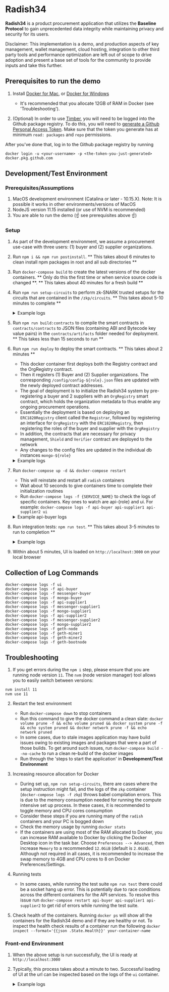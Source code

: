 # Radish34

__Radish34__ is a product procurement application that utilizes the __Baseline Protocol__ to gain unprecedented data integrity while maintaining privacy and security for its users.

Disclaimer: This implementation is a demo, and production aspects of key management, wallet management, cloud hosting, integration to other third party tools and performance optimization are left out of scope to drive adoption and present a base set of tools for the community to provide inputs and take this further.

## Prerequisites to run the demo

1. Install [Docker for Mac](https://www.docker.com/docker-mac), or
    [Docker for Windows](https://www.docker.com/docker-windows)  
    - It's recommended that you allocate 12GB of RAM in Docker (see 'Troubleshooting').

2. (Optional) In order to use [Timber](https://github.com/EYBlockchain/timber), you will need to be logged into the Github package registry. To do this, you will need to [generate a Github Personal Access Token](https://help.github.com/en/github/authenticating-to-github/creating-a-personal-access-token-for-the-command-line). Make sure that the token you generate has at minimum `read: packages` and `repo` permissions.

After you've done that, log in to the Github package registry by running

`docker login -u <your-username> -p <the-token-you-just-generated> docker.pkg.github.com`

## Development/Test Environment

### Prerequisites/Assumptions

1. MacOS development environment (Catalina or later - 10.15.X). Note: It is possible it works in other environments/versions of MacOS
1. NodeJS version 11.15 installed (or use of NVM is recommended)
1. You are able to run the demo (☝️ see prerequisites above ☝️)

### Setup

1. As part of the development environment, we assume a procurement use-case with three users: (1) buyer and (2) supplier organizations.
2. Run `npm i && npm run postinstall`. ** This takes about 6 minutes to clean install npm packages in root and all sub directories **
3. Run `docker-compose build` to create the latest versions of the docker containers. ** Only do this the first time or when service source code is changed **. ** This takes about 40 minutes for a fresh build **
4. Run `npm run setup-circuits` to perform zk-SNARK trusted setups for the circuits that are contained in the `/zkp/circuits`. ** This takes about 5-10 minutes to complete ** 
    <details> 
      <summary>Example logs</summary>
      <p> 

      ```
      *** Starting zokrates container ***
      radish-34_radish-zkp-watch_1 is up-to-date
      mongo-buyer is up-to-date
      radish-34_radish-zkp_1 is up-to-date

      *** Running setup for createMSA ***
      {"verificationKey":{"H":[["0x28cbb3929742ba7f874746fb890540017813ef404ae38c7073bf030be3577194","0x0974c59917efe8f2aa0049ded97d3103a300ca864c122b1d4c13197d2548c550"],["0x205078b5f99a3e041d75a8d3eb0cafe24da9649271275861bafbfa074a946f68","0x23c46a91322035df6f503929d00efc95ab970633c0b9cdd521f26831137ce398"]],"Galpha":["0x030cb162dc5bb2112b625de1cff121dc0e867068f496d3862d8d27e144c13c64","0x143e8abb0bcdb24417a01bc581bff336c2539f9b48c39c5b1447a5e4ca8a79c6"],"Hbeta":[["0x2e1a7b77ee31735d5b8dd25a032ea8bfda27c5905bec6d3ee3d0b01169ed7961","0x149b8fb268d495e15e642da2bd172791fd65bf9cdc49da8f1b16c34635ede869"],["0x2ccd66691257c87cdbd98efad37a0f60422a1e4d73dd2c18ebd87fc8522db9be","0x15437cb448e5bf0cf3067e2de941cf4ed73f6f732dac9cf19f0e89555f6d7a36"]],"Ggamma":["0x0c132ee8e18b7dd37a7332f6138d2c30826910652de0df3d188fe3597da2208d","0x2cced0ec0c467fac9b6774739b696d2fd1074cdef99da52c986838cea132bbe8"],"Hgamma":[["0x060ae04d4f50d8f01ca4fad8a29fd6d0d8f6eae762c1345bbebab3d8ca8cd993","0x0bb22b3de71c381a8bbd3b40633f3c2db119b75f5874a28bf4f221bae4fa9d73"],["0x13aa539b007374ee850da69ee1b91869ca4d64337a41e2cf4eaef844a28c251c","0x299c36c9cc3aab3c7df10bff199bb66c6d954dfa4ba30b5b33705a4b5bf0708e"]],"query":[["0x2ea45bf055ff829b0348d5c2b0619371de5835c0e28dd63c3d806aa06e3890f5","0x2aa391d2cb16b76693d1dfbbe0272861e38e7cf457f38d0f93d5a7751f3fa7a0"],["0x18c4fa762ba68bdaabb02658ad113cc22333107d73ebc0f508e4c4f2f5a3aaf2","0x075062f8a367e48fc22c99752a8e0211148462c8dab0c87d4c12c85545594e07"]]}}
      *** Running setup for createPO ***
      {"verificationKey":{"H":[["0x2d5f6d4b7d13b5cebd8d6cece9dbce5ecb04d3ea80217e0426c2b1d72c2d972d","0x02ff4a4667c3fead0b270277aba0fef1a8f2e94e85b160d19385c089ac7cf501"],["0x25ddb0f3266fc2b2efefa6247f24355a327353f6ccfb5ca9fb5ab1352370a21b","0x1c078f4b5447ef774133731e301b43a9c8657123409333efffa74486a86fb47f"]],"Galpha":["0x0d36fc5d69ce3f50ec40bb9d3540fb1d898a2f91d48932bf55cfcb304af635e3","0x1a555461b3ac218af5fca356d75b9d0eecce6bb8d44aab275141e1a980077a67"],"Hbeta":[["0x29a47d9266d3a915ba517cd2d099ef4872c568d86d69c63ff5fa55aa7a5f6284","0x1125edf840c07eda41a962f71f1e0d8b4c0052587c6b6918ebb3a267c43b6255"],["0x2d15aefb7f2a3374e28671f5b4b5dc1db80660656b16fd81953a6104a95b61ef","0x2e43d6f090a7402b948824568e69a956646a8ddc79eba4bfad65da4863663ce5"]],"Ggamma":["0x11cf0010dc05657a0933a3366efab90a055ef76c926af3c94cd79df0daace624","0x138c005e154787838b851afc869be363e089b2e3786c197c1a7a7f8023e2adcf"],"Hgamma":[["0x267470583b8333a4c8b81331d12d6badfd49c416810fd23006ec393f812c8a56","0x14321eed994c76846d2b8b532e7995d3cb76c022ab05af426a99e98a53076779"],["0x0cfcd3abdf0119481374bf209c71f7afcd8920b85de0e95294933ddd3c16c92a","0x23871104deb8a7c03efaf1ede048dd9f968b4602ea7f824a5c8d4aaa1e6f4143"]],"query":[["0x1a7251f3ac3930802d03eae0f4d8187a62bcf752b33cedd98defe74ddc07cd8f","0x06a13bbc659fae79a8e0ab7fa474d4ae451d42633116e42e17334ee21a847fc5"],["0x26620d77c65980fb18256ee17bc0e80adc30ddb4c54cd61154432d713889ea33","0x237af6ad935a45192f8a279e3543bca9b04aa547d16501c3c164c9ef38ad59c0"]]}}
      *** Setups complete ***
      ``` 
      </p>
    </details> 

5. Run `npm run build:contracts` to compile the smart contracts in `contracts/contracts` to JSON files (containing ABI and Bytecode key value pairs) in the `contracts/artifacts` folder needed for deployment. ** This takes less than 15 seconds to run **
6. Run `npm run deploy` to deploy the smart contracts. ** This takes about 2 minutes **
    - This docker container first deploys both the Registry contract and the OrgRegistry contract.
    - Then it registers (1) Buyer and (2) Supplier organizations. The corresponding `/config/config-${role}.json` files are updated with the newly deployed contract addresses.
    - The goal of deployment is to initialize the Radish34 system by pre-registering a buyer and 2 suppliers with an `OrgRegistry` smart contract, which holds the organization metadata to thus enable any ongoing procurement operations.
    - Essentially the deployment is based on deploying an `ERC1820Registry` client called the `Registrar`, followed by registering an interface for `OrgRegistry` with the `ERC1820Registry`, then registering the roles of the buyer and supplier with the `OrgRegistry`
    - In addition, the contracts that are necessary for privacy management, `Shield` and `Verifier` contract are deployed to the network
    - Any changes to the config files are updated in the individual db instances `mongo-${role}`
    <details> 
      <summary>Example logs</summary>
      <p> 

      ```
      > docker-compose run --rm radish-deploy sh deploy.sh
      Patiently waiting 10 seconds for ganache container to init ...
      Checking for ganache ...
      ✅  ERC1820Registry deployed: 0x448de9B34ac4DD0901DCc3f2fF1a31822B51a397
      ✅  OrgRegistry deployed: 0x31088fd0eede771d5bda1558e06a666Cd9BF110c
      ✅  BN256G2 library deployed: 0x8f17969A8dc9cbAe2EB98541F33c7c396f615241
      ✅  Verifier deployed: 0xDf3C747B74CeFe4ffEa5baa2D0eAFE2B0F86A8F3
      ✅  Shield deployed: 0x7370f1C710F3af6f28Be19ed99e0ed8f1B59b1CB
      ✅  Assigned the deployer as the manager for OrgRegistry. TxHash: 0x1689ac60fba5c25b5559e0fbca066c4063a433dec552adc9208977e161f05852
      ✅  Set OrgRegistry as Interface Implementer for deployer. TxHash: 0x52660020dad54f7177896e16ba9e6956aa4c046e59c2bf92b53db06d387802a2
      ✅  Retrieved all Whisper Identity for each user
      ✅  Registered buyer in the OrgRegistry with tx hash: 0x77e39fc3398e405caaf895a2ea29966423dc8f01f0bffdc335579d0865837415
      ✅  Registered supplier1 in the OrgRegistry with tx hash: 0xefc1142c39f95766d245eab0d7dc4fe0860fded16c4531d529e6636136888123
      ✅  Registered supplier2 in the OrgRegistry with tx hash: 0x354c5a0745690f5c68a33f481e8c89cdbd103b24e549839374f589dc1b15c49c
      ✅  getOrg: 3 Organizations have successfully been set up!
      {
      address: '0xB5630a5a119b0EAb4471F5f2d3632e996bf95d41',
      name: 'Org1',
      role: 1,
      messagingKey: '0x04660083ec950731f412cb96cca49f55d443c370ed8e2d3d938769ce4b200ffc0e9597001574b165b4030235331de26f49b1c4ea1c03d902d2ba75302393fa050e',
      zkpPublicKey: '0x21864a8a3f24dad163d716f77823dd849043481c7ae683a592a02080e20c1965'
      }
      {
      address: '0x5ACcdCCE3E60BD98Af2dc48aaf9D1E35E7EC8B5f',
      name: 'Supplier 1',
      role: 2,
      messagingKey: '0x047087e00ac5d68d752caab75c7107329f354a52a9e220d83a0bd14b9a76dbcc359a7e604548a48f0e9a45f5f0d9a31a2b9fa005ec5fd0cce49ccb229a6a28eaff',
      zkpPublicKey: '0x1513500b81d1cc3ecb32c0a3af17756b99e23f6edff51fcd5b4b4793ea2d0387'
      }
      {
      address: '0x3f7eB8a7d140366423e9551e9532F4bf1A304C65',
      name: 'Supplier 2',
      role: 2,
      messagingKey: '0x04fa022574ff337d4e5ab9e529a9dc379c8e12fb9fb424c7c400de9ba42d9e24d9d37fb6cd88c182f9908a1451765d98c561006df44a637b9b72551f9f43dc73a7',
      zkpPublicKey: '0x03366face983056ea73ff840eee1d8786cf72b0e14a8e44bac13e178ac3cebd5'
      }
      Updated settings for buyer to include: {
      addresses: {
          ERC1820Registry: '0x448de9B34ac4DD0901DCc3f2fF1a31822B51a397',
          OrgRegistry: '0x31088fd0eede771d5bda1558e06a666Cd9BF110c',
          BN256G2: '0x8f17969A8dc9cbAe2EB98541F33c7c396f615241',
          Verifier: '0xDf3C747B74CeFe4ffEa5baa2D0eAFE2B0F86A8F3',
          Shield: '0x7370f1C710F3af6f28Be19ed99e0ed8f1B59b1CB'
      },
      organization: {
          messengerKey: '0x04660083ec950731f412cb96cca49f55d443c370ed8e2d3d938769ce4b200ffc0e9597001574b165b4030235331de26f49b1c4ea1c03d902d2ba75302393fa050e',
          name: 'Org1',
          role: 1,
          zkpPublicKey: '0x21864a8a3f24dad163d716f77823dd849043481c7ae683a592a02080e20c1965',
          zkpPrivateKey: '0x29ae268c4e58726d63fb5b0dae75e8d70f77519d12063f1a8fa9ebec085e533d'
      }
      }
      Updated settings for supplier1 to include: {
      addresses: {
          ERC1820Registry: '0x448de9B34ac4DD0901DCc3f2fF1a31822B51a397',
          OrgRegistry: '0x31088fd0eede771d5bda1558e06a666Cd9BF110c',
          BN256G2: '0x8f17969A8dc9cbAe2EB98541F33c7c396f615241',
          Verifier: '0xDf3C747B74CeFe4ffEa5baa2D0eAFE2B0F86A8F3',
          Shield: '0x7370f1C710F3af6f28Be19ed99e0ed8f1B59b1CB'
      },
      organization: {
          messengerKey: '0x047087e00ac5d68d752caab75c7107329f354a52a9e220d83a0bd14b9a76dbcc359a7e604548a48f0e9a45f5f0d9a31a2b9fa005ec5fd0cce49ccb229a6a28eaff',
          name: 'Supplier 1',
          role: 2,
          zkpPublicKey: '0x1513500b81d1cc3ecb32c0a3af17756b99e23f6edff51fcd5b4b4793ea2d0387',
          zkpPrivateKey: '0xb084bd09eea9612b5790a73d9f88bdf644d56194a410b08f6d2ae09d5fccbfe'
      }
      }
      Updated settings for supplier2 to include: {
      addresses: {
          ERC1820Registry: '0x448de9B34ac4DD0901DCc3f2fF1a31822B51a397',
          OrgRegistry: '0x31088fd0eede771d5bda1558e06a666Cd9BF110c',
          BN256G2: '0x8f17969A8dc9cbAe2EB98541F33c7c396f615241',
          Verifier: '0xDf3C747B74CeFe4ffEa5baa2D0eAFE2B0F86A8F3',
          Shield: '0x7370f1C710F3af6f28Be19ed99e0ed8f1B59b1CB'
      },
      organization: {
          messengerKey: '0x04fa022574ff337d4e5ab9e529a9dc379c8e12fb9fb424c7c400de9ba42d9e24d9d37fb6cd88c182f9908a1451765d98c561006df44a637b9b72551f9f43dc73a7',
          name: 'Supplier 2',
          role: 2,
          zkpPublicKey: '0x03366face983056ea73ff840eee1d8786cf72b0e14a8e44bac13e178ac3cebd5',
          zkpPrivateKey: '0x111bc1d832ba0ea6804f031c6f0ec9550f4d2b55666c30d7b4cf532b22a45f25'
      }
      }

      Calling /vk(createMSA)

      Calling /vk(createPO)
      Registering vk 18452423262158563026882841675284148407764318157675563070471972217739237880212,4277133668186723831235654096540406807435824845570986335989907942141598418256,14616192035444969003150436321512501628878979352937787850238113590938741010280,16177987224694778648394767874211717524305731735983237888308452790599874831256,1379364984911720626136072585337712693683924249341665513273559476871662484580,9156758973430525230183885922794684348950481245148957809524672239190422485446,20853181206633468719848310853413619676027324855469494224326295594157686487393,9321110026344006065486305790542153704131355025977797475517112642918390032489,20264675796796795709830270740195303883800970394987912963744700332878435563966,9617809250603145165440088584290061628278893233855154595575290228291958307382,5461648036022214211143369568016219712491248347178880605917470283234837405837,20267177760088363139518624979647286695343598308760404799328244803079201012712,2733093637597886369210205749822745181805572745097005975696082802272958732691,5290238555934889435703756934523226089301002621758403523617432452706499992947,8894885147880399898314634619246753739957540450191160311306953007213291775260,18820833068779199149030979951558447374152704724892152325431094507233231270030,21096788491815322535016425843114301240063117688587680689790922945196138729717,19286142148252889888118610521758324658736978834444902653793263786010395781024,11203539013152302732163359604934774718305715328124835655309460996779078298354,3308220779682536962176390239229157209211243587623820368961890312836741680647 against txTypeEnumUint 0
      ✅  Uploaded verification key for createMSA. TxHash: 0x8967d201803467a818c332905d355050bdf7b698917276627d67823bbd2caa02
      Registering vk 20522682982920878954594520278759298871294760675964764796460214555440489273133,1355684326038743620561541607821672442687007980490919311671186212947595425025,17127269861568797267541709762677184095889927147335292037601863383053224682011,12678116670384323664497410100274034092546770156661828399087071137612145079423,5977218531577562924693023811035666278242250033114290451697255598040978699747,11910898444400756692554841800903798844456503196287448234655645015860119566951,18835456375812065002333445288481415807355768040920100504693284277397399495300,7756334174082466369268236005053638756106862232385752031594640362579538174549,20392389658810310087927513615796829306670593413799627867169141543694610686447,20926253247509591845191645741470653974460714522358362695848905641897492888805,8055056222854724947534229729362938900393380623061729822034177100602552411684,8841305248627005490684435068554866336037281409872841166256499053913855667663,17393617880011961063722177156687167597785515650731345358017594453156801841750,9134812782946246477382749501756521033191131648169155399660755523243809924985,5874460545438495447360509618099907294916375005598494526462684352297251031338,16069591515142379111204703045096550819428436131949339386521861704948485407043,11962120239408032609083758269415656400682277263025948496448227609373701557647,2998751751135582910454267866182036306022286179637831158023751086688017088453,17361132210337219581729837662000018081706586352038127359850835578169064024627,16048207551507412141663801408246194149328805387019287537086161573266055846336 against txTypeEnumUint 1
      ✅  Uploaded verification key for createPO. TxHash: 0x1cc5f0e43b810394e655cafc889b1191d5a874d1d3847269182662df13479e9f
      ----------------- Completed  -----------------
      Please restart the radish-apis for the config to take effect
      ```
      </p>
    </details> 

7. Run `docker-compose up -d && docker-compose restart`
   - This will reinstate and restart all `radish` containers
   - Wait about 10 seconds to give containers time to complete their initialization routines
   - Run `docker-compose logs -f {SERVICE_NAME}` to check the logs of specific containers. Key ones to watch are api-{role} and ui. For example: `docker-compose logs -f api-buyer api-supplier1 api-supplier2 ui`
    <details> 
      <summary>Example api-buyer logs</summary>
      <p> 

      ```
      radish-api-buyer        | Connected to db
      radish-api-buyer        | Mongoose connected to db
      radish-api-buyer        | Loading config file ...
      radish-api-buyer        | 🚀 Internal REST-Express server listening at http://localhost:8101
      radish-api-buyer        | Loading network http://ganache:8545...
      radish-api-buyer        | Connected to network: { chainId: 333, name: 'unknown' }
      radish-api-buyer        | Whisper key: 0x0453f6d033725be702e7e00a0056a62caa5c3700796899dbc69d2001a1dae1717b65d30ed3e7e607f8f00bfc69f09c0e22ef69fcee7cd6980434de34863c21491d
      radish-api-buyer        | Loading wallet with address 0xB5630a5a119b0EAb4471F5f2d3632e996bf95d41
      radish-api-buyer        | Wallet balance: 999.89182446
      radish-api-buyer        | Your organization has already been registered with the registry
      radish-api-buyer        | All systems go.
      radish-api-buyer        | 🏥  Healthcheck Status: ready
      radish-api-buyer        | 🚀 Server ready at http://localhost:8001/graphql
      radish-api-buyer        | 🚀 Subscriptions ready at ws://localhost:8001/graphql`
      ```
      </p>
    </details> 

8. Run integration tests: `npm run test`. ** This takes about 3-5 minutes to run to completion **
    <details> 
      <summary>Example logs</summary>
      <p> 

      ```
      > NODE_ENV=test jest --verbose --runInBand --forceExit

      console.log __tests__/integration.test.js:287
          This test can take up to 10 minutes to run. It will provide frequent status updates

      console.log __tests__/integration.test.js:290
          Checking for non-null msa index, attempt: 0

      console.log __tests__/integration.test.js:290
          Checking for non-null msa index, attempt: 1

      console.log __tests__/integration.test.js:290
          Checking for non-null msa index, attempt: 2

      console.log __tests__/integration.test.js:290
          Checking for non-null msa index, attempt: 3

      console.log __tests__/integration.test.js:295
          Test complete

      PASS  __tests__/integration.test.js (181.696s)
      Check that containers are ready
          Buyer containers
            ✓ Buyer messenger GET /health-check returns 200 (13ms)
            ✓ Buyer radish-api REST server GET /health-check returns 200 (16ms)
          Supplier containers
            ✓ Supplier messenger GET /health-check returns 200 (6ms)
            ✓ Supplier radish-api REST server GET /health-check returns 200 (12ms)
      Buyer sends new RFP to supplier
          Retrieve identities from messenger
            ✓ Supplier messenger GET /identities (7ms)
            ✓ Buyer messenger GET /identities (6ms)
          Create new RFP through buyer radish-api
            ✓ Buyer graphql mutation createRFP() returns 400 withOUT sku (46ms)
            ✓ Buyer graphql mutation createRFP() returns 200 (77ms)
          Check RFP existence through radish-api queries
            ✓ Buyer graphql query rfp() returns 200 (23ms)
            ✓ Supplier graphql query rfp() returns 200 (2116ms)
          Check RFP contents through radish-api query
            ✓ Buyer rfp.recipients.origination contents are correct (25ms)
            ✓ Supplier messenger has raw message that delivered RFP from buyer (11ms)
      Buyer creates MSA, signs it, sends to supplier, supplier responds with signed MSA
          Create new MSA through buyer radish-api
            ✓ Buyer graphql mutation createMSA() returns 400 without sku (11ms)
            ✓ Buyer graphql mutation createMSA() returns 200 (447ms)
            ✓ After a while, the commitment index should not be null (60131ms)
      Buyer creates PO
          Create new PO through buyer radish-api
            ✓ Buyer graphql mutation createPO() returns 400 without volume (10ms)
            ✓ Buyer graphql mutation createPO() returns 200 (117616ms)

      Test Suites: 1 passed, 1 total
      Tests:       17 passed, 17 total
      Snapshots:   0 total
      Time:        181.74s
      Ran all test suites.
      npm run test  3.35s user 3.37s system 3% cpu 3:06.52 total
      ```
      </p>
    </details> 

9. Within about 5 minutes, UI is loaded on `http://localhost:3000` on your local browser

## Collection of Log Commands

`docker-compose logs -f ui`  
`docker-compose logs -f api-buyer`  
`docker-compose logs -f messenger-buyer`   
`docker-compose logs -f mongo-buyer`  
`docker-compose logs -f api-supplier1`  
`docker-compose logs -f messenger-supplier1`  
`docker-compose logs -f mongo-supplier1`   
`docker-compose logs -f api-supplier2`  
`docker-compose logs -f messenger-supplier2`  
`docker-compose logs -f mongo-supplier2`  
`docker-compose logs -f geth-node`   
`docker-compose logs -f geth-miner1`  
`docker-compose logs -f geth-miner2`  
`docker-compose logs -f geth-bootnode`  

## Troubleshooting

1. If you get errors during the `npm i` step, please ensure that you are running node version `11`. The `nvm` (node version manager) tool allows you to easily switch between versions:
```
nvm install 11
nvm use 11
```

2. Restart the test environment
   - Run `docker-compose down` to stop containers
   - Run this command to give the docker command a clean slate: `docker volume prune -f && echo volume pruned && docker system prune -f && echo system pruned && docker network prune -f && echo network pruned`
   - In some cases, due to stale images application may have build issues owing to existing images and packages that were a part of those builds. To get around such issues, run `docker-compose build --no-cache` to run a clean re-build of the docker images
   - Run through the 'steps to start the application' in __Development/Test Environment__
3. Increasing resource allocation for Docker
   - During set up, `npm run setup-circuits`, there are cases where the setup instruction might fail, and the logs of the `zkp` container (`docker-compose logs -f zkp`) throws babel compilation errors. This is due to the memory consumption needed for running the compute intensive set up process. In these cases, it is recommended to toggle memory and CPU cores consumption
   - Consider these steps if you are running many of the `radish` containers and your PC is bogged down
   - Check the memory usage by running `docker stats`
   - If the containers are using most of the RAM allocated to Docker, you can increase RAM available to Docker by clicking the Docker Desktop icon in the task bar. Choose `Preferences --> Advanced`, then increase `Memory` to a recommended `12.0GiB` (default is `2.0GiB`). Although not required in all cases, it is recommended to increase the swap memory to 4GB and CPU cores to 8 on Docker Preferences/Settings.
4. Running tests
   - In some cases, while running the test suite `npm run test` there could be a socket hang up error. This is potentially due to race conditions across the different containers for the API services. To resolve this issue run `docker-compose restart api-buyer api-supplier1 api-supplier2` to get rid of errors while running the test suite.

1. Check health of the containers. Running `docker ps` will show all the containers for the Radish34 demo and if they are healthy or not. To inspect the health check results of a container run the following `docker inspect --format='{{json .State.Health}}' your-container-name`

### Front-end Environment

1. When the above setup is run successfully, the UI is ready at `http://localhost:3000`
2. Typically, this process takes about a minute to two. Successful loading of UI at the url can be inspected based on the logs of the `ui` container.
    <details> 
      <summary>Example logs</summary>
      <p> 

      ```
      ui_1           | > @ start /app
      ui_1           | > react-scripts start
      ui_1           |
      ui_1           |
      ui_1           | Starting the development server...
      ui_1           |
      ui_1           | Compiled successfully!
      ui_1           |
      ui_1           | You can now view undefined in the browser.
      ui_1           |
      ui_1           |   Local:            http://localhost:3000/
      ui_1           |   On Your Network:  http://172.27.0.14:3000/
      ui_1           |
      ui_1           | Note that the development build is not optimized.
      ui_1           | To create a production build, use npm run build.
      ```
      </p>
    </details> 
